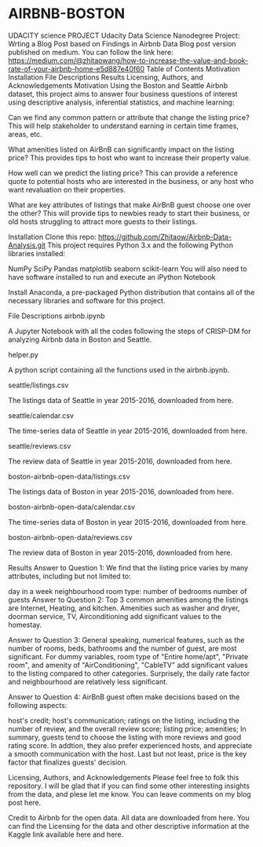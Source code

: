 # AIRBNB-BOSTON
UDACITY science PROJECT
Udacity Data Science Nanodegree
Project: Wrting a Blog Post based on Findings in Airbnb Data
Blog post version published on medium. You can follow the link here: https://medium.com/@zhitaowang/how-to-increase-the-value-and-book-rate-of-your-airbnb-home-e5d887e40f60
Table of Contents
Motivation
Installation
File Descriptions
Results
Licensing, Authors, and Acknowledgements
Motivation
Using the Boston and Seattle Airbnb dataset, this project aims to answer four business questions of interest using descriptive analysis, inferential statistics, and machine learning:

Can we find any common pattern or attribute that change the listing price? This will help stakeholder to understand earning in certain time frames, areas, etc.

What amenities listed on AirBnB can significantly impact on the listing price? This provides tips to host who want to increase their property value.

How well can we predict the listing price? This can provide a reference quote to potential hosts who are interested in the business, or any host who want revaluation on their properties.

What are key attributes of listings that make AirBnB guest choose one over the other? This will provide tips to newbies ready to start their business, or old hosts struggling to attract more guests to their listings.

Installation
Clone this repo: https://github.com/Zhitaow/Airbnb-Data-Analysis.git This project requires Python 3.x and the following Python libraries installed:

NumPy
SciPy
Pandas
matplotlib
seaborn
scikit-learn
You will also need to have software installed to run and execute an iPython Notebook

Install Anaconda, a pre-packaged Python distribution that contains all of the necessary libraries and software for this project.

File Descriptions
airbnb.ipynb

A Jupyter Notebook with all the codes following the steps of CRISP-DM for analyzing Airbnb data in Boston and Seattle.

helper.py

A python script containing all the functions used in the airbnb.ipynb.

seattle/listings.csv

The listings data of Seattle in year 2015-2016, downloaded from here.

seattle/calendar.csv

The time-series data of Seattle in year 2015-2016, downloaded from here.

seattle/reviews.csv

The review data of Seattle in year 2015-2016, downloaded from here.

boston-airbnb-open-data/listings.csv

The listings data of Boston in year 2015-2016, downloaded from here.

boston-airbnb-open-data/calendar.csv

The time-series data of Boston in year 2015-2016, downloaded from here.

boston-airbnb-open-data/reviews.csv

The review data of Boston in year 2015-2016, downloaded from here.

Results
Answer to Question 1:
We find that the listing price varies by many attributes, including but not limited to:

day in a week
neighbourhood
room type:
number of bedrooms
number of guests
Answer to Question 2:
Top 3 common amenities among the listings are Internet, Heating, and kitchen. Amenities such as washer and dryer, doorman service, TV, Airconditioning add significant values to the homestay.

Answer to Question 3:
General speaking, numerical features, such as the number of rooms, beds, bathrooms and the number of guest, are most significant. For dummy variables, room type of "Entire home/apt", "Private room", and amenity of "AirConditioning", "CableTV" add significant values to the listing compared to other categories. Surprisely, the daily rate factor and neighbourhood are relatively less significant.

Answer to Question 4:
AirBnB guest often make decisions based on the following aspects:

host's credit;
host's communication;
ratings on the listing, including the number of review, and the overall review score;
listing price;
amenities;
In summary, guests tend to choose the listing with more reviews and good rating score. In addtion, they also prefer experienced hosts, and appreciate a smooth communication with the host. Last but not least, price is the key factor that finalizes guests' decision.

Licensing, Authors, and Acknowledgements
Please feel free to folk this repository. I will be glad that if you can find some other interesting insights from the data, and plese let me know. You can leave comments on my blog post here.

Credit to Airbnb for the open data. All data are downloaded from here. You can find the Licensing for the data and other descriptive information at the Kaggle link available here and here.
